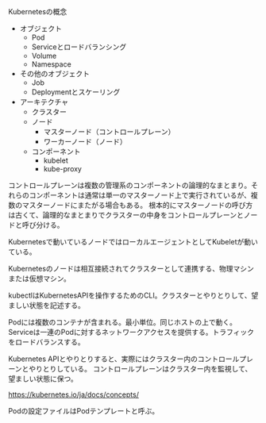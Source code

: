 Kubernetesの概念

- オブジェクト
  - Pod
  - Serviceとロードバランシング
  - Volume
  - Namespace
- その他のオブジェクト
  - Job
  - Deploymentとスケーリング
- アーキテクチャ
  - クラスター
  - ノード
    - マスターノード（コントロールプレーン）
    - ワーカーノード（ノード）
  - コンポーネント
    - kubelet
    - kube-proxy

コントロールプレーンは複数の管理系のコンポーネントの論理的なまとまり。それらのコンポーネントは通常は単一のマスターノード上で実行されているが、複数のマスターノードにまたがる場合もある。
根本的にマスターノードの呼び方は古くて、論理的なまとまりでクラスターの中身をコントロールプレーンとノードと呼び分ける。

Kubernetesで動いているノードではローカルエージェントとしてKubeletが動いている。

Kubernetesのノードは相互接続されてクラスターとして連携する、物理マシンまたは仮想マシン。

kubectlはKubernetesAPIを操作するためのCLI。クラスターとやりとりして、望ましい状態を記述する。

Podには複数のコンテナが含まれる。最小単位。同じホストの上で動く。
Serviceは一連のPodに対するネットワークアクセスを提供する。トラフィックをロードバランスする。

Kubernetes APIとやりとりすると、実際にはクラスター内のコントロールプレーンとやりとりしている。
コントロールプレーンはクラスター内を監視して、望ましい状態に保つ。

https://kubernetes.io/ja/docs/concepts/

Podの設定ファイルはPodテンプレートと呼ぶ。
